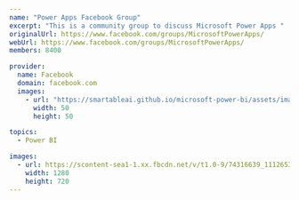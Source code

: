 ```yaml
---
name: "Power Apps Facebook Group"
excerpt: "This is a community group to discuss Microsoft Power Apps "
originalUrl: https://www.facebook.com/groups/MicrosoftPowerApps/
webUrl: https://www.facebook.com/groups/MicrosoftPowerApps/
members: 8400

provider:
  name: Facebook
  domain: facebook.com
  images:
    - url: "https://smartableai.github.io/microsoft-power-bi/assets/images/organizations/facebook.com-50x50.jpg"
      width: 50
      height: 50

topics:
  - Power BI

images:
  - url: https://scontent-sea1-1.xx.fbcdn.net/v/t1.0-9/74316639_1112653828923358_2911599200867188736_o.png?_nc_cat=104&_nc_sid=825194&_nc_ohc=w5t7qBluAC4AX8JEZeW&_nc_ht=scontent-sea1-1.xx&oh=a252bffe16c5044754d58f2cde4eb744&oe=5F96F8D9
    width: 1280
    height: 720
---
```

